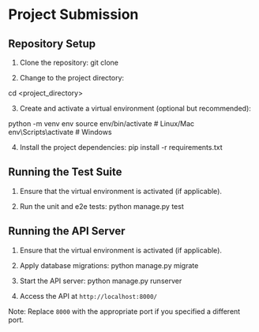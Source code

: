# Project Submission

## Repository Setup

1. Clone the repository:
   git clone

2. Change to the project directory:

cd <project_directory>

3. Create and activate a virtual environment (optional but recommended):

python -m venv env
source env/bin/activate # Linux/Mac
env\Scripts\activate # Windows

4. Install the project dependencies:
   pip install -r requirements.txt

## Running the Test Suite

1. Ensure that the virtual environment is activated (if applicable).

2. Run the unit and e2e tests:
   python manage.py test

## Running the API Server

1. Ensure that the virtual environment is activated (if applicable).

2. Apply database migrations:
   python manage.py migrate

3. Start the API server:
   python manage.py runserver

4. Access the API at `http://localhost:8000/`

Note: Replace `8000` with the appropriate port if you specified a different port.

